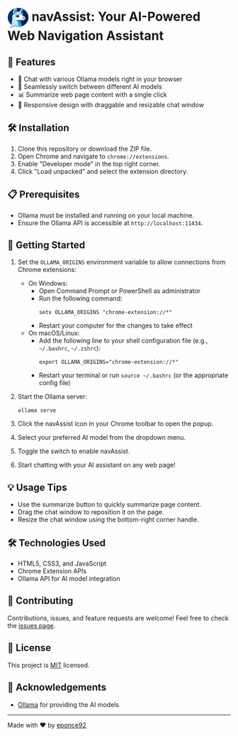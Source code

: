 # <img src="icon.png" alt="navAssist Icon" width="48" height="48" style="vertical-align: middle;"> navAssist: Your AI-Powered Web Navigation Assistant

## 🌟 Features

- 💬 Chat with various Ollama models right in your browser
- 🔄 Seamlessly switch between different AI models
- 📊 Summarize web page content with a single click
- 📱 Responsive design with draggable and resizable chat window

## 🛠️ Installation

1. Clone this repository or download the ZIP file.
2. Open Chrome and navigate to `chrome://extensions`.
3. Enable "Developer mode" in the top right corner.
4. Click "Load unpacked" and select the extension directory.

## 📋 Prerequisites

- Ollama must be installed and running on your local machine.
- Ensure the Ollama API is accessible at `http://localhost:11434`.

## 🚀 Getting Started

1. Set the `OLLAMA_ORIGINS` environment variable to allow connections from Chrome extensions:

   - On Windows:
     - Open Command Prompt or PowerShell as administrator
     - Run the following command:
       ```
       setx OLLAMA_ORIGINS "chrome-extension://*"
       ```
     - Restart your computer for the changes to take effect
   - On macOS/Linux:
     - Add the following line to your shell configuration file (e.g., `~/.bashrc`, `~/.zshrc`):
       ```
       export OLLAMA_ORIGINS="chrome-extension://*"
       ```
     - Restart your terminal or run `source ~/.bashrc` (or the appropriate config file)

2. Start the Ollama server:

   ```
   ollama serve
   ```

3. Click the navAssist icon in your Chrome toolbar to open the popup.
4. Select your preferred AI model from the dropdown menu.
5. Toggle the switch to enable navAssist.
6. Start chatting with your AI assistant on any web page!

## 💡 Usage Tips

- Use the summarize button to quickly summarize page content.
- Drag the chat window to reposition it on the page.
- Resize the chat window using the bottom-right corner handle.

## 🛠️ Technologies Used

- HTML5, CSS3, and JavaScript
- Chrome Extension APIs
- Ollama API for AI model integration

## 🤝 Contributing

Contributions, issues, and feature requests are welcome! Feel free to check the [issues page](https://github.com/eponce92/navAssist/issues).

## 📜 License

This project is [MIT](https://choosealicense.com/licenses/mit/) licensed.

## 🙏 Acknowledgements

- [Ollama](https://ollama.ai/) for providing the AI models

---

Made with ❤️ by [eponce92](https://github.com/eponce92)
